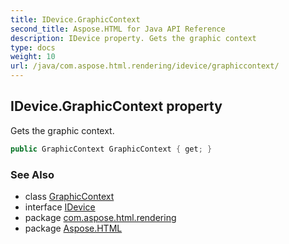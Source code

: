 ```yaml
---
title: IDevice.GraphicContext
second_title: Aspose.HTML for Java API Reference
description: IDevice property. Gets the graphic context
type: docs
weight: 10
url: /java/com.aspose.html.rendering/idevice/graphiccontext/
---
```

## IDevice.GraphicContext property

Gets the graphic context.

```java
public GraphicContext GraphicContext { get; }
```

### See Also

* class [GraphicContext](../../graphiccontext/)
* interface [IDevice](../)
* package [com.aspose.html.rendering](../../../com.aspose.html.rendering/)
* package [Aspose.HTML](../../../)
